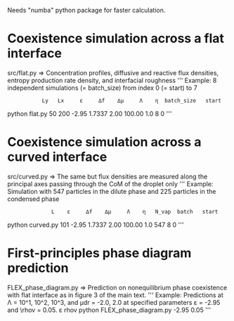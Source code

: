 Needs "numba" python package for faster calculation.

# Coexistence simulation across a flat interface
src/flat.py => Concentration profiles, diffusive and reactive flux densities, entropy production rate density, and interfacial roughness
'''
Example: 8 independent simulations (= batch_size) from index 0 (= start) to 7

               Ly   Lx     ε     ∆f    ∆µ     Λ    η  batch_size   start
python flat.py 50  200  -2.95  1.7337 2.00 100.00 1.0     8          0 
'''

# Coexistence simulation across a curved interface
src/curved.py => The same but flux densities are measured along the principal axes passing through the CoM of the droplet only
'''
Example: Simulation with 547 particles in the dilute phase and 225 particles in the condensed phase

                  L    ε     ∆f    ∆µ     Λ    η   N_vap  batch   start
python curved.py 101 -2.95 1.7337 2.00 100.00 1.0   547     8       0 
'''

# First-principles phase diagram prediction
FLEX_phase_diagram.py => Prediction on nonequilibrium phase coexistence with flat interface as in figure 3 of the main text.
'''
Example: Predictions at Λ = 10^1, 10^2, 10^3, and µdr = -2.0, 2.0 at specified parameters ε = -2.95 and \rhov = 0.05.
                               ε   rhov
python FLEX_phase_diagram.py -2.95 0.05
'''
